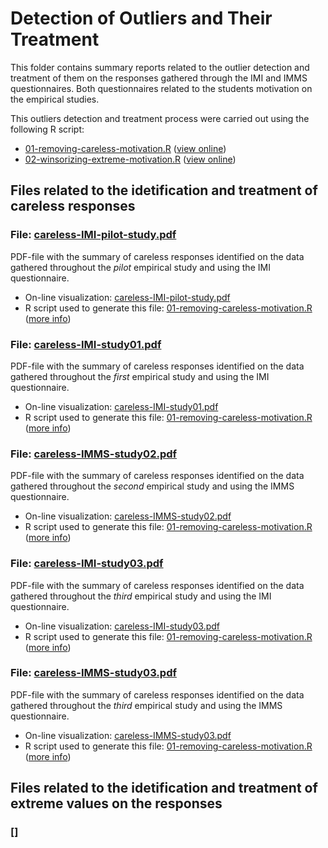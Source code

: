 # Detection of Outliers and Their Treatment

This folder contains summary reports related to the outlier detection and treatment of them on the responses gathered through the IMI and IMMS questionnaires. Both questionnaires related to the students motivation on the empirical studies.


This outliers detection and treatment process were carried out using the following R script:
* [01-removing-careless-motivation.R](../../01-removing-careless-motivation.R) ([view online](https://github.com/geiser/phd-thesis-evaluation/blob/master/01-removing-careless-motivation.R))
* [02-winsorizing-extreme-motivation.R](../../02-winsorizing-extreme-motivation.R) ([view online](https://github.com/geiser/phd-thesis-evaluation/blob/master/02-winsorizing-extreme-motivation.R))

## Files related to the idetification and treatment of careless responses


### File: [careless-IMI-pilot-study.pdf](careless-IMI-pilot-study.pdf)

PDF-file with the summary of careless responses identified on the data gathered throughout the *pilot* empirical study and using the IMI questionnaire.

- On-line visualization: [careless-IMI-pilot-study.pdf](https://github.com/geiser/phd-thesis-evaluation/blob/master/report/latex/careless-IMI-pilot-study.pdf)
- R script used to generate this file: [01-removing-careless-motivation.R](../../01-removing-careless-motivation.R) ([more info](../../)) 


### File: [careless-IMI-study01.pdf](careless-IMI-study01.pdf)

PDF-file with the summary of careless responses identified on the data gathered throughout the *first* empirical study and using the IMI questionnaire.

- On-line visualization: [careless-IMI-study01.pdf](https://github.com/geiser/phd-thesis-evaluation/blob/master/report/latex/careless-IMI-study01.pdf)
- R script used to generate this file: [01-removing-careless-motivation.R](../../01-removing-careless-motivation.R) ([more info](../../))


### File: [careless-IMMS-study02.pdf](careless-IMMS-study02.pdf)

PDF-file with the summary of careless responses identified on the data gathered throughout the *second* empirical study and using the IMMS questionnaire.

- On-line visualization: [careless-IMMS-study02.pdf](https://github.com/geiser/phd-thesis-evaluation/blob/master/report/latex/careless-IMMS-study02.pdf)
- R script used to generate this file: [01-removing-careless-motivation.R](../../01-removing-careless-motivation.R) ([more info](../../))


### File: [careless-IMI-study03.pdf](careless-IMI-study03.pdf)

PDF-file with the summary of careless responses identified on the data gathered throughout the *third* empirical study and using the IMI questionnaire.

- On-line visualization: [careless-IMI-study03.pdf](https://github.com/geiser/phd-thesis-evaluation/blob/master/report/latex/careless-IMI-study03.pdf)
- R script used to generate this file: [01-removing-careless-motivation.R](../../01-removing-careless-motivation.R) ([more info](../../))

### File: [careless-IMMS-study03.pdf](careless-IMMS-study03.pdf)

PDF-file with the summary of careless responses identified on the data gathered throughout the *third* empirical study and using the IMMS questionnaire.

- On-line visualization: [careless-IMMS-study03.pdf](https://github.com/geiser/phd-thesis-evaluation/blob/master/report/latex/careless-IMMS-study03.pdf)
- R script used to generate this file: [01-removing-careless-motivation.R](../../01-removing-careless-motivation.R) ([more info](../../))


## Files related to the idetification and treatment of extreme values on the responses

### []




